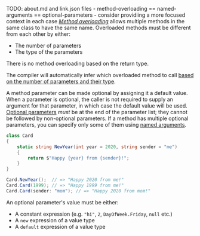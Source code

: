 TODO: about.md and link.json files - method-overloading == named-arguments == optional-parameters - consider providiing a more focused context in each case
[_Method overloading_][member-overloading] allows multiple methods in the same class to have the same name. Overloaded methods must be different from each other by either:

- The number of parameters
- The type of the parameters

There is no method overloading based on the return type.

The compiler will automatically infer which overloaded method to call [based on the number of parameters and their type][overloading].

A method parameter can be made optional by assigning it a default value. When a parameter is optional, the caller is not required to supply an argument for that parameter, in which case the default value will be used. [Optional parameters][optional-arguments] _must_ be at the end of the parameter list; they cannot be followed by non-optional parameters. If a method has multiple optional parameters, you can specify only some of them using [named arguments][named-arguments].

```csharp
class Card
{
    static string NewYear(int year = 2020, string sender = "me")
    {
        return $"Happy {year} from {sender}!";
    }
}

Card.NewYear();  // => "Happy 2020 from me!"
Card.Card(1999); // => "Happy 1999 from me!"
Card.Card(sender: "mom"); // => "Happy 2020 from mom!"
```

An optional parameter's value must be either:

- A constant expression (e.g. `"hi"`, `2`, `DayOfWeek.Friday`, `null` etc.)
- A `new` expression of a value type
- A `default` expression of a value type

[member-overloading]: https://docs.microsoft.com/en-us/dotnet/standard/design-guidelines/member-overloading
[optional-arguments]: https://docs.microsoft.com/en-us/dotnet/csharp/programming-guide/classes-and-structs/named-and-optional-arguments#optional-arguments
[named-arguments]: https://docs.microsoft.com/en-us/dotnet/csharp/programming-guide/classes-and-structs/named-and-optional-arguments#named-arguments
[overloading]: https://csharpindepth.com/articles/Overloading
